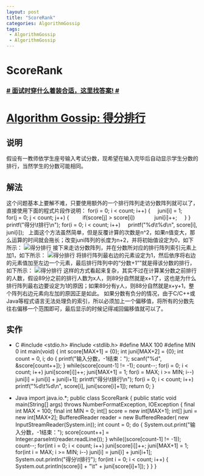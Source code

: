 ```yaml
---
layout: post
title: "ScoreRank"
categories: AlgorithmGossip
tags: 
 - AlgorithmGossip
 - AlgorithmGossip
--- 
```


# ScoreRank

### [# 面试时穿什么着装合适，这里找答案! #](http://taobao.esmartweb.com/man.htm)

# [Algorithm Gossip: 得分排行]()

## 说明

假设有一教师依学生座号输入考试分数，现希望在输入完毕后自动显示学生分数的排行，当然学生的分数可能相同。

## 解法

这个问题基本上要解不难，只要使用额外的一个排行阵列走访分数阵列就可以了，直接使用下面的程式片段作说明：
for(i = 0; i < count; i++) {
    juni[i] = 1;
    for(j = 0; j < count; j++) {
        if(score[j] > score[i])
            juni[i]++;
    }
}
printf("得分\t排行\n");
for(i = 0; i < count; i++)
    printf("%d\t%d\n", score[i], juni[i]);
 
上面这个方法虽然简单，但是反覆计算的次数是n^2，如果n值变大，那么运算的时间就会拖长；改变juni阵列的长度为n+2，并将初始值设定为0，如下所示：
![得分排行]( "得分排行")
接下来走访分数阵列，并在分数所对应的排行阵列索引元素上加1，如下所示：
![得分排行]( "得分排行")
将排行阵列最右边的元素设定为1，然后依序将右边的元素值加至左边一个元素，最后排行阵列中的“分数+1””就是得该分数的排行，如下所示：
![得分排行]( "得分排行") 这样的方式看起来复杂，其实不过在计算某分数之前排行的人数，假设89分之前的排行人数为x人，则89分自然就是x+1了，这也是为什么排行阵列最右边要设定为1的原因；如果89分有y人，则88分自然就是x+y+1，整个阵列右边元素向左加的原因正是如此。
如果分数有负分的情况，由于C/C++或Java等程式语言无法处理负的索引，所以必须加上一个偏移值，将所有的分数先往右偏移一个范围即可，最后显示的时候记得减回偏移值就可以了。

## 实作

* C
#include <stdio.h>
#include <stdlib.h>
#define MAX 100
#define MIN 0
int main(void) {
int score[MAX+1] = {0};
int juni[MAX+2] = {0};
int count = 0, i;
do {
printf("输入分数，-1结束：");
scanf("%d", &score[count++]);
} while(score[count-1] != -1);
count--;
for(i = 0; i < count; i++)
juni[score[i]]++;
juni[MAX+1] = 1;
for(i = MAX; i >= MIN; i--)
juni[i] = juni[i] + juni[i+1];
printf("得分\t排行\n");
for(i = 0; i < count; i++)
printf("%d\t%d\n", score[i], juni[score[i]+1]);
return 0;
}

* Java
import java.io.*;
public class ScoreRank {
public static void main(String[] args)
throws NumberFormatException, IOException {
final int MAX = 100;
final int MIN = 0;
int[] score = new int[MAX+1];
int[] juni = new int[MAX+2];
BufferedReader reader =
new BufferedReader(
new InputStreamReader(System.in));
int count = 0;
do {
System.out.print("输入分数，-1结束：");
score[count++] =
Integer.parseInt(reader.readLine());
} while((score[count-1] != -1));
count--;
for(int i = 0; i < count; i++)
juni[score[i]]++;
juni[MAX+1] = 1;
for(int i = MAX; i >= MIN; i--)
juni[i] = juni[i] + juni[i+1];
System.out.println("得分\t排行");
for(int i = 0; i < count; i++) {
System.out.println(score[i] + "\t" +
juni[score[i]+1]);
}
}
}
